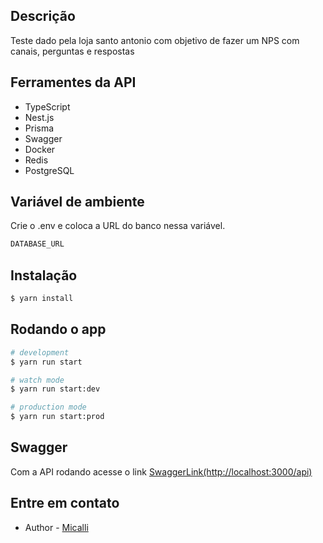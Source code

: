 

## Descrição

Teste dado pela loja santo antonio com objetivo de fazer um NPS com canais, perguntas e respostas


 ## Ferramentes da API
  - TypeScript
  - Nest.js
  - Prisma
  - Swagger
  - Docker
  - Redis
  - PostgreSQL

## Variável de ambiente
Crie o .env e coloca a URL do banco nessa variável.

```bash
DATABASE_URL
```

## Instalação

```bash
$ yarn install
```

## Rodando o app

```bash
# development
$ yarn run start

# watch mode
$ yarn run start:dev

# production mode
$ yarn run start:prod
```
## Swagger
Com a API rodando acesse o link [SwaggerLink(http://localhost:3000/api)](http://localhost:3000/api)

## Entre em contato

- Author - [Micalli](https://www.linkedin.com/in/brunomicalli/)

